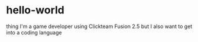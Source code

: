 # hello-world
thing
I'm a game developer using Clickteam Fusion 2.5 but I also want to get into a coding language
